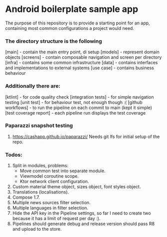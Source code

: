 # Android boilerplate sample  app

The purpose of this repository is to provide a starting point for an app,
containing most common configurations a project would need.

### The directory structure is the following
[main] - contain the main entry point, di setup
[models] - represent domain objects
[screens] - contain composable navigation and screen per directory
[infra] - contains some common infrastructure
[data] - contains interfaces and implementations to external systems
[use case] - contains business behaviour

### Additionally there are:
[ktlint] - for code quality check
[integration tests] - for simple navigation testing
[unit test] - for behaviour test, not enough though :(
[github workflows] - to run the pipeline on each commit to main (kept it simple)
[test coverage report] - each pipeline run displays the test coverage

### Paparazzi snapshot testing

1. https://cashapp.github.io/paparazzi/
   Needs git lfs for initial setup of the repo.

### Todos:
1. Split in modules, problems:
   - Move common test into separate module.
   - Viewmodel coroutine scope.
   - Ktor network client configuration.
2. Custom material theme object, sizes object, font styles object.
3. Translations (localisations).
4. Compose 1.7.
5. Multiple news sources filter selection.
6. Multiple languages in filter selection.
7. Hide the API key in the Pipeline settings, so far I need to create two because it has a limit of request per day :).
8. Pipelines should generate debug and release version should pass R8 and upload to the store.
